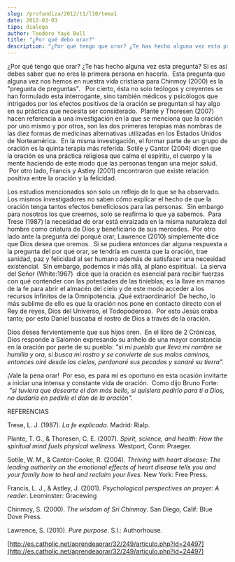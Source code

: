 ```yaml
---
slug: /profundiza/2012/t1/l10/tema1
date: 2012-03-03
tipo: dialoga
author: Teodoro Yayé Bull
title: "¿Por qué debo orar?"
description: "¿Por qué tengo que orar? ¿Te has hecho alguna vez esta pregunta? Si es así  debes saber que no eres la primera persona en hacerla. Esta pregunta que alguna  vez nos hemos en nuestra vida cristiana para Chinmoy (2000) es la “pregunta de  preguntas”."
---
```


¿Por qué tengo que orar? ¿Te has hecho alguna vez esta pregunta? Si es así debes saber que no eres la primera persona en hacerla.  Esta pregunta que alguna vez nos hemos en nuestra vida cristiana para Chinmoy (2000) es la "pregunta de preguntas".   Por cierto, ésta no solo teólogos y creyentes se han formulado esta interrogante, sino también médicos y psicólogos que intrigados por los efectos positivos de la oración se preguntan si hay algo en su práctica que necesita ser considerado.  Plante y Thoresen (2007) hacen referencia a una investigación en la que se menciona que la oración por uno mismo y por otros, son las dos primeras terapias más nombras de las diez formas de medicinas alternativas utilizadas en los Estados Unidos de Norteamérica.  En la misma investigación, el formar parte de un grupo de oración es la quinta terapia más referida. Sotile y Cantor (2004) dicen que la oración es una práctica religiosa que calma el espíritu, el cuerpo y la mente haciendo de este modo que las personas tengan una mejor salud.  Por otro lado, Francis y Astley (2001) encontraron que existe relación positiva entre la oración y la felicidad.

Los estudios mencionados son solo un reflejo de lo que se ha observado.  Los mismos investigadores no saben cómo explicar el hecho de que la oración tenga tantos efectos beneficiosos para las personas.  Sin embargo para nosotros los que creemos, solo se reafirma lo que ya sabemos.  Para Trese (1987) la necesidad de orar está enraizada en la misma naturaleza del hombre como criatura de Dios y beneficiario de sus mercedes.  Por otro lado ante la pregunta del porqué orar, Lawrence (2010) simplemente dice que Dios desea que oremos.  Si se pudiera entonces dar alguna respuesta a la pregunta del por qué orar, se tendría en cuenta que la oración, trae sanidad, paz y felicidad al ser humano además de satisfacer una necesidad existencial.  Sin embargo, podemos ir más allá, al plano espiritual.  La sierva del Señor (White:1967)  dice que la oración es esencial para recibir fuerzas con qué contender con las potestades de las tinieblas; es la llave en manos de la fe para abrir el almacén del cielo y de este modo acceder a los recursos infinitos de la Omnipotencia. ¡Qué extraordinario!  De hecho, lo más sublime de ello es que la oración nos pone en contacto directo con el Rey de reyes, Dios del Universo, el Todopoderoso.  Por esto Jesús oraba tanto; por esto Daniel buscaba el rostro de Dios a través de la oración.

Dios desea fervientemente que sus hijos oren.  En el libro de 2 Crónicas, Dios responde a Salomón expresando su anhelo de una mayor constancia en la oración por parte de su pueblo: _"si mi pueblo que lleva mi nombre se humilla y ora, si busca mi rostro y se convierte de sus malos caminos, entonces oiré desde los cielos, perdonaré sus pecados y sanaré su tierra"._

¡Vale la pena orar!  Por eso, es para mí es oportuno en esta ocasión invitarte a iniciar una intensa y constante vida de oración.  Como dijo Bruno Forte:  _"si tuviera que desearte el don más bello, si quisiera pedirlo para ti a Dios, no dudaría en pedirle el don de la oración"._

REFERENCIAS

Trese, L. J. (1987). _La fe explicada_. Madrid: Rialp.

Plante, T. G., & Thoresen, C. E. (2007). _Spirit, science, and health: How the spiritual mind fuels physical wellness_. Westport, Conn: Praeger.

Sotile, W. M., & Cantor-Cooke, R. (2004). _Thriving with heart disease: The leading authority on the emotional effects of heart disease tells you and your family how to heal and reclaim your lives_. New York: Free Press.

Francis, L. J., & Astley, J. (2001). _Psychological perspectives on prayer: A reader_. Leominster: Gracewing

Chinmoy, S. (2000). _The wisdom of Sri Chinmoy_. San Diego, Calif: Blue Dove Press.

Lawrence, S. (2010). _Pure purpose_. S.l.: Authorhouse.

[http://es.catholic.net/aprendeaorar/32/249/articulo.php?id=24497](http://es.catholic.net/aprendeaorar/32/249/articulo.php?id=24497)
